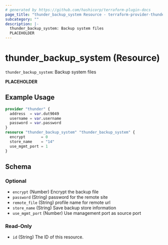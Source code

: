 ```yaml
---
# generated by https://github.com/hashicorp/terraform-plugin-docs
page_title: "thunder_backup_system Resource - terraform-provider-thunder"
subcategory: ""
description: |-
  thunder_backup_system: Backup system files
  PLACEHOLDER
---
```


# thunder_backup_system (Resource)

`thunder_backup_system`: Backup system files

__PLACEHOLDER__

## Example Usage

```terraform
provider "thunder" {
  address  = var.dut9049
  username = var.username
  password = var.password
}
resource "thunder_backup_system" "thunder_backup_system" {
  encrypt       = 0
  store_name    = "14"
  use_mgmt_port = 1
}
```

<!-- schema generated by tfplugindocs -->
## Schema

### Optional

- `encrypt` (Number) Encrypt the backup file
- `password` (String) password for the remote site
- `remote_file` (String) profile name for remote url
- `store_name` (String) Save backup store information
- `use_mgmt_port` (Number) Use management port as source port

### Read-Only

- `id` (String) The ID of this resource.


